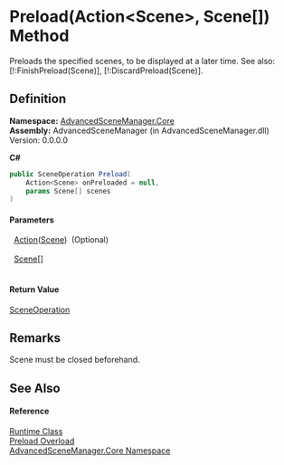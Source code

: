 # Preload(Action&lt;Scene&gt;, Scene[]) Method


Preloads the specified scenes, to be displayed at a later time. See also: [!:FinishPreload(Scene)], [!:DiscardPreload(Scene)].



## Definition
**Namespace:** <a href="N_AdvancedSceneManager_Core">AdvancedSceneManager.Core</a>  
**Assembly:** AdvancedSceneManager (in AdvancedSceneManager.dll) Version: 0.0.0.0

**C#**
``` C#
public SceneOperation Preload(
	Action<Scene> onPreloaded = null,
	params Scene[] scenes
)
```



#### Parameters
<dl><dt>  <a href="https://learn.microsoft.com/dotnet/api/system.action-1" target="_blank" rel="noopener noreferrer">Action</a>(<a href="T_AdvancedSceneManager_Models_Scene">Scene</a>)  (Optional)</dt><dd> </dd><dt>  <a href="T_AdvancedSceneManager_Models_Scene">Scene</a>[]</dt><dd> </dd></dl>

#### Return Value
<a href="T_AdvancedSceneManager_Core_SceneOperation">SceneOperation</a>

## Remarks
Scene must be closed beforehand.

## See Also


#### Reference
<a href="T_AdvancedSceneManager_Core_Runtime">Runtime Class</a>  
<a href="Overload_AdvancedSceneManager_Core_Runtime_Preload">Preload Overload</a>  
<a href="N_AdvancedSceneManager_Core">AdvancedSceneManager.Core Namespace</a>  
